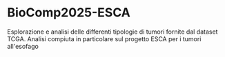 # BioComp2025-ESCA
Esplorazione e analisi delle differenti tipologie di tumori fornite dal dataset TCGA. Analisi compiuta in particolare sul progetto ESCA per i tumori all'esofago

